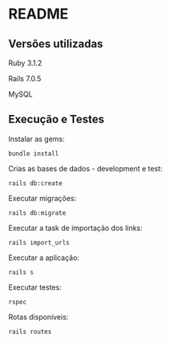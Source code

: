 # README

## Versões utilizadas

Ruby 3.1.2

Rails 7.0.5

MySQL

## Execução e Testes

Instalar as gems:
```
bundle install
```

Crias as bases de dados - development e test:
```
rails db:create
```

Executar migrações:
```
rails db:migrate
```

Executar a task de importação dos links:
```
rails import_urls
```

Executar a aplicação:
```
rails s
```

Executar testes:
```
rspec
```

Rotas disponíveis:
```
rails routes
```
